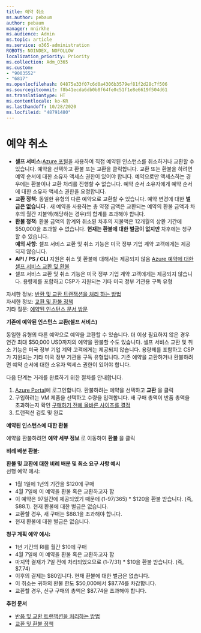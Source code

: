 ```yaml
---
title: 예약 취소
ms.author: pebaum
author: pebaum
manager: mnirkhe
ms.audience: Admin
ms.topic: article
ms.service: o365-administration
ROBOTS: NOINDEX, NOFOLLOW
localization_priority: Priority
ms.collection: Adm_O365
ms.custom:
- "9003552"
- "6817"
ms.openlocfilehash: 04875e33f07c6d0a4306b3579ef81f2d28c7f506
ms.sourcegitcommit: f8b41ecda6db0b8f64fe0c51f1e8e6619f504d61
ms.translationtype: HT
ms.contentlocale: ko-KR
ms.lasthandoff: 10/28/2020
ms.locfileid: "48791480"
---
```

# <a name="cancelling-reservation"></a>예약 취소

- **셀프 서비스:**[Azure 포털](https://portal.azure.com/#blade/Microsoft_Azure_Reservations/ReservationsBrowseBlade)을 사용하여 직접 예약된 인스턴스를 취소하거나 교환할 수 있습니다. 예약을 선택하고 환불 또는 교환을 클릭합니다. 교환 또는 환불을 하려면 예약 순서에 대한 소유자 액세스 권한이 있어야 합니다. 예약으로만 액세스하는 경우에는 환불이나 교환 처리를 진행할 수 없습니다. 예약 순서 소유자에게 예약 순서에 대한 소유자 액세스 권한을 요청합니다.
- **교환 정책:** 동일한 유형의 다른 예약으로 교환할 수 있습니다. 예약 변경에 대한 **벌금은 없습니다** . 새 예약을 사용하는 총 약정 금액은 교환되는 예약의 환불 금액과 차후의 월간 지불액(해당하는 경우)의 합계를 초과해야 합니다. 
- **환불 정책:** 환불 금액의 합계와 취소된 차후의 지불액은 12개월의 상환 기간에 $50,000을 초과할 수 없습니다. **현재는 환불에 대한 벌금이 없지만** 차후에는 청구할 수 있습니다.  
    **예외 사항:** 셀프 서비스 교환 및 취소 기능은 미국 정부 기업 계약 고객에게는 제공되지 않습니다.
- **API / PS / CLI** 지원은 취소 및 환불에 대해서는 제공되지 않음 [Azure 예약에 대한 셀프 서비스 교환 및 환불](https://docs.microsoft.com/azure/cost-management-billing/reservations/exchange-and-refund-azure-reservations?WT.mc_id=Portal-Microsoft_Azure_Support)
- 셀프 서비스 교환 및 취소 기능은 미국 정부 기업 계약 고객에게는 제공되지 않습니다. 용량제를 포함하고 CSP가 지원되는 기타 미국 정부 기관용 구독 유형

자세한 정보: [반환 및 교환 트랜잭션을 처리 하는 방법](https://docs.microsoft.com/azure/billing/billing-azure-reservations-self-service-exchange-and-refund?WT.mc_id=Portal-Microsoft_Azure_Support#how-return-and-exchange-transactions-are-processed)  
자세한 정보: [교환 및 환불 정책](https://docs.microsoft.com/azure/billing/billing-azure-reservations-self-service-exchange-and-refund?WT.mc_id=Portal-Microsoft_Azure_Support#exchange-policies)  
기타 질문: [예약된 인스턴스 문서 방문](https://docs.microsoft.com/azure/billing/billing-save-compute-costs-reservations?WT.mc_id=Portal-Microsoft_Azure_Support)

**기존에 예약된 인스턴스 교환(셀프 서비스)**

동일한 유형의 다른 예약으로 예약을 교환할 수 있습니다. 더 이상 필요하지 않은 경우 연간 최대 $50,000 USD까지의 예약을 환불할 수도 있습니다. 셀프 서비스 교환 및 취소 기능은 미국 정부 기업 계약 고객에게는 제공되지 않습니다. 용량제를 포함하고 CSP가 지원되는 기타 미국 정부 기관용 구독 유형입니다. 기존 예약을 교환하거나 환불하려면 예약 순서에 대한 소유자 액세스 권한이 있어야 합니다.

다음 단계는 거래를 완료하기 위한 절차를 안내합니다.

1. [Azure Portal](https://portal.azure.com/#blade/Microsoft_Azure_Reservations/ReservationsBrowseBlade)에 로그인합니다. 환불하려는 예약을 선택하고 **교환** 을 클릭
2. 구입하려는 VM 제품을 선택하고 수량을 입력합니다. 새 구매 총액이 반품 총액을 초과하는지 확인 [구매하기 전에 올바른 사이즈를 결정](https://docs.microsoft.com/azure/virtual-machines/windows/prepay-reserved-vm-instances?WT.mc_id=Portal-Microsoft_Azure_Support#determine-the-right-vm-size-before-you-buy)
3. 트랜잭션 검토 및 완료

**예약된 인스턴스에 대한 환불**

예약을 환불하려면 **예약 세부 정보** 로 이동하여 **환불** 을 클릭

**비례 배분 환불:**

**환불 및 교환에 대한 비례 배분 및 최소 요구 사항 예시**  
선행 예약 예시:

- 1월 1일에 1년의 기간을 $120에 구매
- 4월 7일에 이 예약을 환불 혹은 교환하고자 함
- 이 예약은 97일간에 제공되었기 때문에 (1-97/365) * $120을 환불 받습니다. (즉, $88.1). 현재 환불에 대한 벌금은 없습니다.
- 교환할 경우, 새 구매는 $88.1을 초과해야 합니다.
- 현재 환불에 대한 벌금은 없습니다.

**청구 계획 예약 예시:**

- 1년 기간의 RI를 월간 $10에 구매
- 4월 7일에 이 예약을 환불 혹은 교환하고자 함
- 마지막 결재가 7일 전에 처리되었으므로 (1-7/31) * $10을 환불 받습니다. (즉, $7.74)
- 이후의 결제는 $80입니다. 현재 환불에 대한 벌금은 없습니다.
- 이 취소는 귀하의 환불 한도 $50,000에서 $87.74를 차감합니다.
- 교환할 경우, 신규 구매의 총액은 $87.74을 초과해야 합니다.

**추천 문서**

- [반품 및 교환 트랜잭션을 처리하는 방법](https://docs.microsoft.com/azure/billing/billing-azure-reservations-self-service-exchange-and-refund?WT.mc_id=Portal-Microsoft_Azure_Support#how-return-and-exchange-transactions-are-processed)
- [교환 및 환불 정책](https://docs.microsoft.com/azure/billing/billing-azure-reservations-self-service-exchange-and-refund?WT.mc_id=Portal-Microsoft_Azure_Support#exchange-policies)